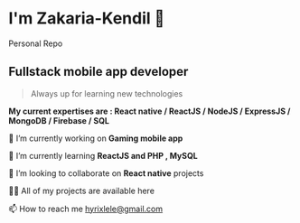 # I'm Zakaria-Kendil 👋
Personal Repo

## Fullstack mobile app developer

> Always up for learning new technologies

**My current expertises are : React native / ReactJS / NodeJS / ExpressJS / MongoDB / Firebase / SQL**


🔭 I’m currently working on **Gaming mobile app**

🌱 I’m currently learning **ReactJS and PHP , MySQL**

👯 I’m looking to collaborate on **React native** projects

👨‍💻 All of my projects are available here

📫 How to reach me hyrixlele@gmail.com
